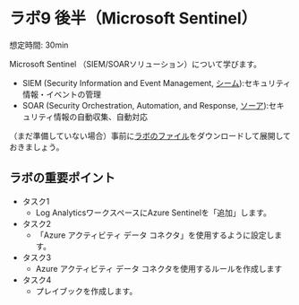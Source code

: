 # ラボ9 後半（Microsoft Sentinel）

想定時間: 30min

Microsoft Sentinel （SIEM/SOARソリューション）について学びます。

- SIEM (Security Information and Event Management, [シーム](https://searchsecurity.techtarget.com/answer/SOAR-vs-SIEM-Whats-the-difference)):セキュリティ情報・イベントの管理
- SOAR (Security Orchestration, Automation, and Response, [ソーア](https://www.siemplify.co/resources/what-is-soar-security-orchestration-automation/)):セキュリティ情報の自動収集、自動対応

（まだ準備していない場合）事前に[ラボのファイル](https://github.com/MicrosoftLearning/AZ-500JA-AzureSecurityTechnologies/archive/master.zip)をダウンロードして展開しておきましょう。


## ラボの重要ポイント

- タスク1
  - Log AnalyticsワークスペースにAzure Sentinelを「追加」します。
- タスク2
  - 「Azure アクティビティ データ コネクタ」を使用するように設定します。
- タスク3
  - Azure アクティビティ データ コネクタを使用するルールを作成します
- タスク4
  - プレイブックを作成します。

<!--

## 補足事項

タスク1-3 「Azure Sentinel」 ブレードで、「ワークスペースの接続」 をクリックします。→ 画面上部の「＋追加」または画面中部の「Azure Sentinelの作成」をクリックします。

タスク2-2 はじめに「名前またはプロバイダーで検索」テキストボックスに「azure」と入力すると、検索結果の最終行に「Azure アクティビティ」が見つかります。

タスク2-4 「接続」してから、実際に「Azure アクティビティ」データコネクタが「接続済み」になる（「接続済み」が0から1になる）まで、15分程度かかる場合があります。ここは、特に待つ必要はありません。

タスク3-2 「ルールテンプレート」→「規則のテンプレート」


タスク3-3 「suspicious number」で検索し、「Suspicious number of resource creation or deployment activities」をクリックし、「ルールの作成」をクリックします。

タスク3-4 ～ タスク3-8 「全般」「ルールのロジックを設定」「Incident settings(プレビュー)」「自動応答」「確認と作成」まで、全てデフォルトの設定で「次へ」を押していき、最後に「作成」を押します。

タスク4-1 画面上部の検索ボックスで「カスタム テンプレートのデプロイ」を検索します。

タスク4-2 「エディターで独自のテンプレートを作成する」をクリックします。

タスク4-5 場所→リージョンで「米国東部」が選択されています。変更する必要はありません。

タスク4-6 「確認と作成」をクリックし、「作成」をクリックします。

タスク4-7 「インシデントの重大度の変更」 ブレード→「Change-Incident-Severity」ブレード

タスク4-13 サインインが完了すると、ロジックアプリのステップ内に「live.com#abc@outlook.jp に接続しました。」といった文字列が表示され、黄色い三角形の警告アイコンが消えます。

タスク4-14 のこりの3つの「接続」ステップでは、最初の「接続」ステップでサインインしたアカウントをクリックするだけでOKです。

タスク5-4 戦術 初回アクセス → 方針で「Initial Access」を選択

タスク5-7 「クエリを実行する間隔」→「クエリの実行間隔」

タスク5-8 「インシデントの設定」→ 「次: Incident settings(プレビュー)」

タスク5-10 「インシデントの重要度の変更」 チェックボックスを選択し、「次へ」 をクリックします。レビュー >。
→ 「アラートの自動化」で、「0項目が選択されました」をクリックして、プルダウンメニューから「Change-Incident-Severity」にチェックを入れます。「次: レビュー >」をクリックします。

タスク6-1
画面上部の検索テキストボックスで「セキュリティ センター」と入力して「セキュリティ センター」に移動します。

タスク6-2 「「Security Center」| 「Just In Time VM アクセス」 ブレードで 、」 → Azure Defenderをクリックし、「Just-In-Time VMアクセス」をクリックします。

「省略」 ボタンをクリック → 行の右側の「...」をクリックします。

タスク6-5 「Delete JIT Network Access Policies」というアクティビティ ログが記録されます。表示されない場合は、1分ほど待って「最新の情報に更新」ボタンをクリックすることを繰り返します。

また「メモします」とありますが、特にメモする必要はありません。

タスク6-7
「Azure Sentinel | 概要」ページで、「インシデント」が0から1になっていることを確認します。
表示されない場合は、5分ほど待って「最新の情報に更新」ボタンをクリックすることを繰り返します。
-->
